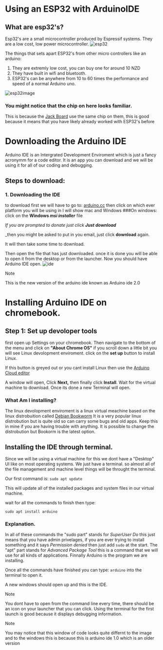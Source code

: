 # Using an ESP32 with ArduinoIDE

## What are esp32's?

Esp32's are a small microcontroller produced by Espressif systems. They are a low cost, low power microcontroller.
![esp32](https://i0.wp.com/randomnerdtutorials.com/wp-content/uploads/2022/10/ESP32-module.png?resize=273%2C227&quality=100&strip=all&ssl=1)

The things that sets apart ESP32's from other micro controllers like an arduino:
  1. They are extremly low cost, you can buy one for around 10 NZD
  2. They have built in wifi and bluetooth.
  3. ESP32's can be anywhere from 10 to 60 times the performance and speed of a normal Arduino uno.

![esp32image](https://encrypted-tbn0.gstatic.com/images?q=tbn:ANd9GcSmOd-u6ZB4l8hY7PmLXARkW3aOFJsYtbe8Wg&s)

### You might notice that the chip on here looks familiar.
This is because the [Jack Board](https://www.jackbord.works/product-page/jackbord-basic) use the same chip on them, this is good because it means that you have likely already worked with ESP32's before

# Downloading the Arduino IDE

Arduino IDE is an Intergrated Development Enviroment which is just a fancy acronymm for a code editor. It is an app you can download and we will be using it for all of our coding and debugging.
## Steps to download:
### 1. Downloading the IDE

to download first we will have to go to: [arduino.cc](https://www.arduino.cc/en/software)
then click on which ever platform you will be using in I will show mac and Windows
###On windows:
click on the __Windows *msi installer*__ file


_If you are prompted to donate just click **Just download**_


_then you might be asked to put in you email, just click **download** again.

It will then take some time to download.

Then open the file that has just downloaded.
once it is done you will be able to open it from the desktop or from the launcher.
Now you should have Arduino IDE open.
![ide](https://docs.arduino.cc/static/e534053def4bc0eb97a3b6ba9cf31853/29114/ide-2-overview.png)


> [!NOTE]
> This is the new version of the arduino ide known as Arduino ide 2.0

# Installing Arduino IDE on chromebook.

## Step 1: Set up devoloper tools

first open up Settings on your chromebook.
Then navigate to the bottom of the menu and click on **"About Chrome OS"**
if you scroll down a little bit you will see Linux devolopment enviroment.
click on the **set up** button to install Linux.

If this button is greyed out or you cant install Linux then use the [Arduino Cloud editor](https://cloud.arduino.cc/)

A window will open, Click **Next,** then finally click **Install**. Wait for the virtual machine to download. Once its done a new Terminal will open.

### What Am I installing?

The linux devolopment enviroment is a linux virtual meachine based on the linux distrobuition called [Debian Bookworm](https://www.debian.org/releases/bookworm/) It is a very popular linux distrobution but is quite old so can carry some bugs and old apps. Keep this in mine if you are having trouble with anything. It is possible to change the distrobution but Bookorm is the latest option.

## Installing the IDE through terminal.

Since we will be using a virtual machine for this we dont have a "Desktop" UI like on most operating systems. We just have a terminal. so almost all of the file management and machine level things will be throught the terminal. 

Our first command is:
`sudo apt update`

This will update all of the installed packages and system files in our virtual machine.

wait for all the commands to finish then type:

`sudo apt install arduino`

### Explanation.

In all of these commands the "sudo part" stands for *SuperUser Do* this just means that you have admin privelages, if you are ever trying to install something and it says *Permission denied* then just add `sudo` at the start.
The "apt" part stands for *Advanced Package Tool* this is a command that we will use for all kinds of applications.
Finnally Arduino is the program we are installing.



Once all the commands have finished you can type: `arduino` into the terminal to open it.

A new windows should open up and this is the IDE.

> [!NOTE]
>  You dont have to open from the command line every time, there should be an icon on your launcher that you can click. Using the terminal for the first launch is good because it displays debugging information.

> [!NOTE]
> You may notice that this window of code looks quite differnt to the image and to the windows this is because this is arduino ide 1.0 which is an older version


















